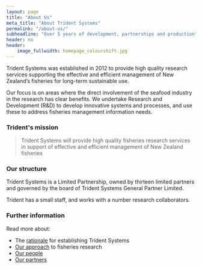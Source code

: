 ```yaml
---
layout: page
title: "About Us"
meta_title: "About Trident Systems"
permalink: "/about-us/"
subheadline: "Over 5 years of development, partnerships and production"
header: no
header:
    image_fullwidth: homepage_colourshift.jpg
---
```

Trident Systems was established in 2012 to provide high quality research
services supporting the effective and efficient management of New Zealand’s
fisheries for long-term sustainable use.

Our focus is on areas where the direct involvement of the seafood industry in
the research has clear benefits.  We undertake Research and Development (R&D)
to develop innovative systems and processes, and use these to address fisheries
management information needs.

### Trident's mission

> Trident Systems will provide high quality fisheries research services in
> support of effective and efficient management of New Zealand fisheries

### Our structure

Trident Systems is a Limited Partnership, owned by thirteen limited partners
and governed by the board of Trident Systems General Partner Limited.

Trident has a small staff, and works with a number research collaborators.

### Further information

Read more about:

+ The [rationale](/about-us/rationale/ "Rationale for Trident") for establishing
  Trident Systems
+ [Our approach](/about-us/approach/ "Our approach") to fisheries research
+ [Our people](/about-us/people/ "Our people")
+ [Our partners](/about-us/partners/ "Our partners")

<img class="t60" src="{{ site.urlimg }}TridentSystems_logo_full.png" alt="">
